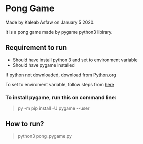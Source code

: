 # Pong Game

Made by Kaleab Asfaw on January 5 2020.

It is a pong game made by pygame python3 libirary.

## Requirement to run
  - Should have install python 3 and set to environment variable
  - Should have pygame installed

If python not downloaded, download from [Python.org](https://www.python.org/downloads/)

To set to enviroment variable, follow steps from [here](https://geek-university.com/python/add-python-to-the-windows-path/)

### To install pygame, run this on command line:
> py -m pip install -U pygame --user

## How to run?
> python3 pong_pygame.py





